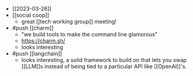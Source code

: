 - [[2023-03-26]]
- [[social coop]]
	- great [[tech working group]] meeting!
- #push [[charm]]
	- "we build tools to make the command line glamorous"
	- https://charm.sh/
	- looks interesting
- #push [[langchain]]
	- looks interesting, a solid framework to build on that lets you swap [[LLM]]s instead of being tied to a particular API like [[OpenAI]]'s.